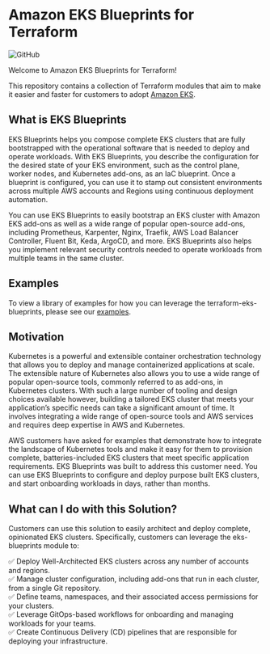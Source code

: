 # Amazon EKS Blueprints for Terraform

![GitHub](https://img.shields.io/github/license/aws-ia/terraform-aws-eks-blueprints)

Welcome to Amazon EKS Blueprints for Terraform!

This repository contains a collection of Terraform modules that aim to make it easier and faster for customers to adopt [Amazon EKS](https://aws.amazon.com/eks/).

## What is EKS Blueprints

EKS Blueprints helps you compose complete EKS clusters that are fully bootstrapped with the operational software that is needed to deploy and operate workloads. With EKS Blueprints, you describe the configuration for the desired state of your EKS environment, such as the control plane, worker nodes, and Kubernetes add-ons, as an IaC blueprint. Once a blueprint is configured, you can use it to stamp out consistent environments across multiple AWS accounts and Regions using continuous deployment automation.

You can use EKS Blueprints to easily bootstrap an EKS cluster with Amazon EKS add-ons as well as a wide range of popular open-source add-ons, including Prometheus, Karpenter, Nginx, Traefik, AWS Load Balancer Controller, Fluent Bit, Keda, ArgoCD, and more. EKS Blueprints also helps you implement relevant security controls needed to operate workloads from multiple teams in the same cluster.

## Examples

To view a library of examples for how you can leverage the terraform-eks-blueprints, please see our [examples](https://github.com/aws-ia/terraform-aws-eks-blueprints/tree/main/examples).

## Motivation

Kubernetes is a powerful and extensible container orchestration technology that allows you to deploy and manage containerized applications at scale. The extensible nature of Kubernetes also allows you to use a wide range of popular open-source tools, commonly referred to as add-ons, in Kubernetes clusters. With such a large number of tooling and design choices available however, building a tailored EKS cluster that meets your application’s specific needs can take a significant amount of time. It involves integrating a wide range of open-source tools and AWS services and requires deep expertise in AWS and Kubernetes.

AWS customers have asked for examples that demonstrate how to integrate the landscape of Kubernetes tools and make it easy for them to provision complete, batteries-included EKS clusters that meet specific application requirements. EKS Blueprints was built to address this customer need. You can use EKS Blueprints to configure and deploy purpose built EKS clusters, and start onboarding workloads in days, rather than months.

## What can I do with this Solution?

Customers can use this solution to easily architect and deploy complete, opinionated EKS clusters. Specifically, customers can leverage the eks-blueprints module to:

✅ Deploy Well-Architected EKS clusters across any number of accounts and regions.  
✅ Manage cluster configuration, including add-ons that run in each cluster, from a single Git repository.  
✅ Define teams, namespaces, and their associated access permissions for your clusters.  
✅ Leverage GitOps-based workflows for onboarding and managing workloads for your teams.  
✅ Create Continuous Delivery (CD) pipelines that are responsible for deploying your infrastructure.  
